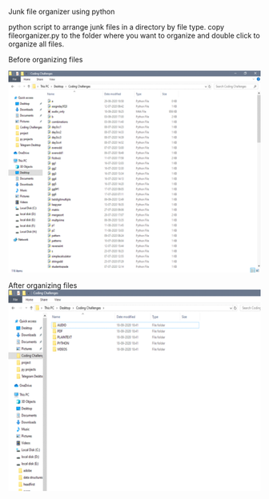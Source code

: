 Junk file organizer using python

python script to arrange junk files in a directory by file type.
copy fileorganizer.py to the folder where you want to organize and double click to organize all files.

Before organizing files

![title](Images/before.png)


After organizing files
![title](Images/after.png)
 